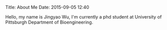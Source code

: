 Title: About Me
Date: 2015-09-05 12:40




Hello, my name is Jingyao Wu, I'm currently a phd student at University of Pittsburgh Department of Bioengineering. 
